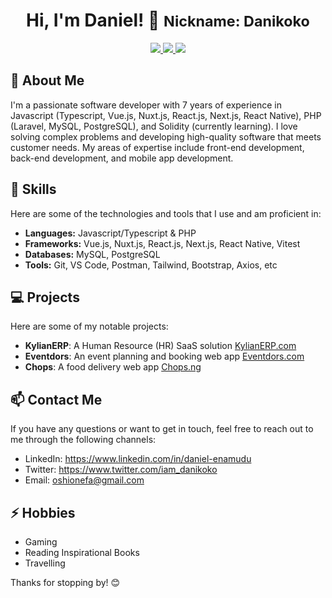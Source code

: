 <h1 align="center">
    Hi, I'm Daniel! 👋
    <small>
        Nickname: Danikoko
    </small>
</h1>
<p align="center">
  <a href="https://www.linkedin.com/in/daniel-enamudu">
    <img src="https://img.shields.io/badge/-LinkedIn-blue?style=flat&logo=Linkedin&logoColor=white">
  </a>
  <a href="https://twitter.com/iam_danikoko">
    <img src="https://img.shields.io/badge/-Twitter-1DA1F2?style=flat&logo=Twitter&logoColor=white">
  </a>
  <a href="https://danikoko.github.io">
    <img src="https://img.shields.io/badge/-Website-green?style=flat">
  </a>
</p>

## 🚀 About Me

I'm a passionate software developer with 7 years of experience in Javascript (Typescript, Vue.js, Nuxt.js, React.js, Next.js, React Native), PHP (Laravel, MySQL, PostgreSQL), and Solidity (currently learning). I love solving complex problems and developing high-quality software that meets customer needs. My areas of expertise include front-end development, back-end development, and mobile app development.

## 🔧 Skills

Here are some of the technologies and tools that I use and am proficient in:

- **Languages:** Javascript/Typescript & PHP
- **Frameworks:** Vue.js, Nuxt.js, React.js, Next.js, React Native, Vitest
- **Databases:** MySQL, PostgreSQL
- **Tools:** Git, VS Code, Postman, Tailwind, Bootstrap, Axios, etc

## 💻 Projects

Here are some of my notable projects:

- **KylianERP**: A Human Resource (HR) SaaS solution <a href="https://kylianerp.com">KylianERP.com</a>
- **Eventdors**: An event planning and booking web app <a href="https://eventdors.com">Eventdors.com</a>
- **Chops**: A food delivery web app <a href="https://chops.ng">Chops.ng</a>

## 📫 Contact Me

If you have any questions or want to get in touch, feel free to reach out to me through the following channels:

- LinkedIn: <a href="https://www.linkedin.com/in/daniel-enamudu">https://www.linkedin.com/in/daniel-enamudu</a>
- Twitter: <a href="https://www.twitter.com/iam_danikoko">https://www.twitter.com/iam_danikoko</a>
- Email: <a href="mailto:oshionefa@gmail.com">oshionefa@gmail.com</a>

## ⚡ Hobbies

- Gaming
- Reading Inspirational Books
- Travelling

Thanks for stopping by! 😊
